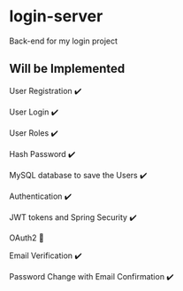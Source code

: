 # login-server
<p>Back-end for my login project</p>

## Will be Implemented

<p>User Registration ✔️</p>
<p>User Login ✔️</p>
<p>User Roles ✔️</p>
<p>Hash Password ✔️</p>
<p>MySQL database to save the Users ✔️</p>
<p>Authentication ✔️</p>
<p>JWT tokens and Spring Security ✔️</p>
<p>OAuth2 🔴</p>
<p>Email Verification ✔️</p>
<p>Password Change with Email Confirmation ✔️</p>
